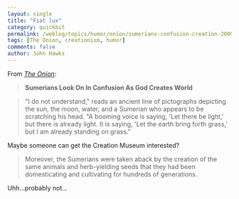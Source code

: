 ```yaml
---
layout: single 
title: "Fiat lux" 
category: quickbit
permalink: /weblog/topics/humor/onion/sumerians-confusion-creation-2009.html
tags: [The Onion, creationism, humor] 
comments: false 
author: John Hawks 
---
```


From <a href="http://www.theonion.com/content/news/sumerians_look_on_in_confusion_as"><i>The Onion</i></a>: 

<blockquote><b>Sumerians Look On In Confusion As God Creates World</b></blockquote>

<blockquote>"I do not understand," reads an ancient line of pictographs depicting the sun, the moon, water, and a Sumerian who appears to be scratching his head. "A booming voice is saying, 'Let there be light,' but there is already light. It is saying, 'Let the earth bring forth grass,' but I am already standing on grass."</blockquote>

Maybe someone can get the Creation Museum interested? 

<blockquote>Moreover, the Sumerians were taken aback by the creation of the same animals and herb-yielding seeds that they had been domesticating and cultivating for hundreds of generations.</blockquote>

Uhh...probably not...



